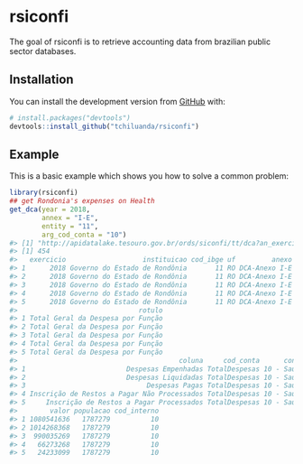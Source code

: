 <!-- README.md is generated from README.Rmd. Please edit that file -->

rsiconfi
========

<!-- badges: start -->
<!-- badges: end -->

The goal of rsiconfi is to retrieve accounting data from brazilian
public sector databases.

Installation
------------

You can install the development version from
[GitHub](https://github.com/) with:

``` r
# install.packages("devtools")
devtools::install_github("tchiluanda/rsiconfi")
```

Example
-------

This is a basic example which shows you how to solve a common problem:

``` r
library(rsiconfi)
## get Rondonia's expenses on Health
get_dca(year = 2018,
        annex = "I-E",
        entity = "11", 
        arg_cod_conta = "10")
#> [1] "http://apidatalake.tesouro.gov.br/ords/siconfi/tt/dca?an_exercicio=2018&no_anexo=DCA-Anexo%20I-E&id_ente=11"
#> [1] 454
#>   exercicio                   instituicao cod_ibge uf         anexo
#> 1      2018 Governo do Estado de Rondônia       11 RO DCA-Anexo I-E
#> 2      2018 Governo do Estado de Rondônia       11 RO DCA-Anexo I-E
#> 3      2018 Governo do Estado de Rondônia       11 RO DCA-Anexo I-E
#> 4      2018 Governo do Estado de Rondônia       11 RO DCA-Anexo I-E
#> 5      2018 Governo do Estado de Rondônia       11 RO DCA-Anexo I-E
#>                              rotulo
#> 1 Total Geral da Despesa por Função
#> 2 Total Geral da Despesa por Função
#> 3 Total Geral da Despesa por Função
#> 4 Total Geral da Despesa por Função
#> 5 Total Geral da Despesa por Função
#>                                        coluna     cod_conta      conta
#> 1                         Despesas Empenhadas TotalDespesas 10 - Saúde
#> 2                         Despesas Liquidadas TotalDespesas 10 - Saúde
#> 3                              Despesas Pagas TotalDespesas 10 - Saúde
#> 4 Inscrição de Restos a Pagar Não Processados TotalDespesas 10 - Saúde
#> 5     Inscrição de Restos a Pagar Processados TotalDespesas 10 - Saúde
#>        valor populacao cod_interno
#> 1 1080541636   1787279          10
#> 2 1014268368   1787279          10
#> 3  990035269   1787279          10
#> 4   66273268   1787279          10
#> 5   24233099   1787279          10
```
